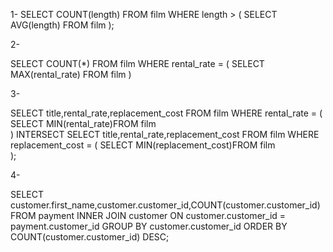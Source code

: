 
1-
SELECT COUNT(length) FROM film
WHERE length >
(
SELECT AVG(length) FROM film
);

2-

SELECT COUNT(*) FROM film
WHERE rental_rate =
(
SELECT MAX(rental_rate) FROM film
)

3-

SELECT title,rental_rate,replacement_cost FROM film
WHERE rental_rate =
(
SELECT MIN(rental_rate)FROM film	
)
INTERSECT
SELECT title,rental_rate,replacement_cost FROM film
WHERE replacement_cost =
(
SELECT MIN(replacement_cost)FROM film	
);

4-

SELECT customer.first_name,customer.customer_id,COUNT(customer.customer_id) FROM payment
INNER JOIN customer ON customer.customer_id = payment.customer_id
GROUP BY customer.customer_id
ORDER BY COUNT(customer.customer_id) DESC;
